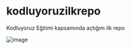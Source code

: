 # kodluyoruzilkrepo

Kodluyoruz Eğitimi kapsamında açtığım ilk repo

![image](https://user-images.githubusercontent.com/73478972/155953131-205fd7d1-d6b5-436e-9879-e2616f95d0b9.png)
